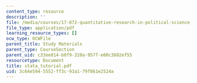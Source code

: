 ```yaml
---
content_type: resource
description: ''
file: /media/courses/17-872-quantitative-research-in-political-science-and-public-policy-spring-2004/3c64e5945552ff3c93a179f861e2524a_stata_tutorial.pdf
file_type: application/pdf
learning_resource_types: []
ocw_type: OCWFile
parent_title: Study Materials
parent_type: CourseSection
parent_uid: c33ee814-b8f9-320a-957f-e60c3602ef55
resourcetype: Document
title: stata_tutorial.pdf
uid: 3c64e594-5552-ff3c-93a1-79f861e2524a
---
```

